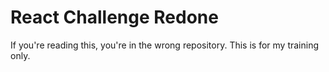 # React Challenge Redone

If you're reading this, you're in the wrong repository.
This is for my training only.